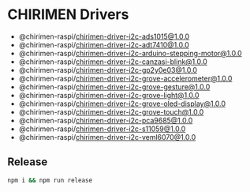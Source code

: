 # CHIRIMEN Drivers

- @chirimen-raspi/chirimen-driver-i2c-ads1015@1.0.0
- @chirimen-raspi/chirimen-driver-i2c-adt7410@1.0.0
- @chirimen-raspi/chirimen-driver-i2c-arduino-stepping-motor@1.0.0
- @chirimen-raspi/chirimen-driver-i2c-canzasi-blink@1.0.0
- @chirimen-raspi/chirimen-driver-i2c-gp2y0e03@1.0.0
- @chirimen-raspi/chirimen-driver-i2c-grove-accelerometer@1.0.0
- @chirimen-raspi/chirimen-driver-i2c-grove-gesture@1.0.0
- @chirimen-raspi/chirimen-driver-i2c-grove-light@1.0.0
- @chirimen-raspi/chirimen-driver-i2c-grove-oled-display@1.0.0
- @chirimen-raspi/chirimen-driver-i2c-grove-touch@1.0.0
- @chirimen-raspi/chirimen-driver-i2c-pca9685@1.0.0
- @chirimen-raspi/chirimen-driver-i2c-s11059@1.0.0
- @chirimen-raspi/chirimen-driver-i2c-veml6070@1.0.0

## Release

```sh
npm i && npm run release
```
